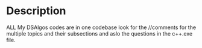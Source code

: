 # Description
ALL My DSAlgos codes are in one codebase
look for the //comments for the multiple topics and their subsections and aslo the questions in the c++.exe file.
